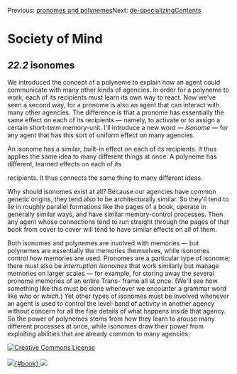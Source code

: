 <div class="chapnav">

<span class="prev">Previous: [pronomes and
polynemes](./som-22.1.html)</span><span class="next">Next:
[de-specializing](./som-22.3.html)</span><span
class="contents">[Contents](index.html)</span>
<div class="titlebar">

Society of Mind
===============

</div>

</div>

*22.2* isonomes
---------------

We introduced the concept of a polyneme to explain how an agent could
communicate with many other kinds of agencies. In order for a polyneme
to work, each of its recipients must learn its own way to react. Now
we've seen a second way, for a pronome is also an agent that can
interact with many other agencies. The difference is that a pronome has
essentially the same effect on each of its recipients — namely, to
activate or to assign a certain short-term memory-unit. I'll introduce a
new word — *isonome* — for any agent that has this sort of uniform
effect on many agencies.

An isonome has a similar, built-in effect on each of its recipients. It
thus applies the same idea to many different things at once. A polyneme
has different, learned effects on each of its

recipients. It thus connects the same thing to many different ideas.

Why should isonomes exist at all? Because our agencies have common
genetic origins, they tend also to be architecturally similar. So
they'll tend to lie in roughly parallel formations like the pages of a
book, operate in generally similar ways, and have similar memory-control
processes. Then any agent whose connections tend to run straight through
the pages of that book from cover to cover will tend to have similar
effects on all of them.

Both isonomes and polynemes are involved with memories — but polynemes
are essentially the memories themselves, while isonomes control how
memories are used. Pronomes are a particular type of isonome; there must
also be *interruption isonomes* that work similarly but manage memories
on larger scales — for example, for storing away the several pronome
memories of an entire Trans- frame all at once. (We'll see how something
like this must be done whenever we encounter a grammar word like *who*
or *which.*) Yet other types of isonomes must be involved whenever an
agent is used to control the level-band of activity in another agency
without concern for all the fine details of what happens inside that
agency. So the power of polynemes stems from how they learn to arouse
many different processes at once, while isonomes draw their power from
exploiting abilities that are already common to many agencies.

<div class="footer">

[![Creative Commons
License](http://i.creativecommons.org/l/by-nc-sa/3.0/80x15.png)](http://creativecommons.org/licenses/by-nc-sa/3.0/deed.en_US)\
\
[![](./images/som_book.jpeg){#book}
![](./images/a_logo_17.gif)](http://www.amazon.com/gp/product/0671657135?ie=UTF8&camp=1789&creativeASIN=0671657135&linkCode=xm2&tag=marvinminsky)

</div>
